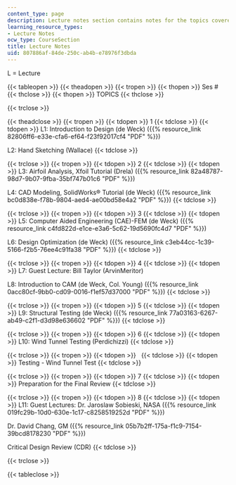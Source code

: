 ```yaml
---
content_type: page
description: Lecture notes section contains notes for the topics covered in the course.
learning_resource_types:
- Lecture Notes
ocw_type: CourseSection
title: Lecture Notes
uid: 807886af-84de-250c-ab4b-e78976f3dbda
---
```


L = Lecture

{{< tableopen >}}
{{< theadopen >}}
{{< tropen >}}
{{< thopen >}}
Ses #
{{< thclose >}}
{{< thopen >}}
TOPICS
{{< thclose >}}

{{< trclose >}}

{{< theadclose >}}
{{< tropen >}}
{{< tdopen >}}
1
{{< tdclose >}}
{{< tdopen >}}
L1: Introduction to Design (de Weck) ({{% resource_link 82806ff6-e33e-cfa6-ef64-f23f92017cf4 "PDF" %}})  
  
L2: Hand Sketching (Wallace)
{{< tdclose >}}

{{< trclose >}}
{{< tropen >}}
{{< tdopen >}}
2
{{< tdclose >}}
{{< tdopen >}}
L3: Airfoil Analysis, Xfoil Tutorial (Drela) ({{% resource_link 82a48787-98d7-9b07-9fba-35bf747b01c6 "PDF" %}})  
  
L4: CAD Modeling, SolidWorks® Tutorial (de Weck) ({{% resource_link bc0d838e-f78b-9804-aed4-ae00bd58e4a2 "PDF" %}})
{{< tdclose >}}

{{< trclose >}}
{{< tropen >}}
{{< tdopen >}}
3
{{< tdclose >}}
{{< tdopen >}}
L5: Computer Aided Engineering (CAE)-FEM (de Weck) ({{% resource_link c4fd822d-e1ce-e3a6-5c62-19d5690fc4d7 "PDF" %}})  
  
L6: Design Optimization (de Weck) ({{% resource_link c3eb44cc-1c39-5166-f2b5-76ee4c91fa38 "PDF" %}})
{{< tdclose >}}

{{< trclose >}}
{{< tropen >}}
{{< tdopen >}}
4
{{< tdclose >}}
{{< tdopen >}}
L7: Guest Lecture: Bill Taylor (ArvinMeritor)  
  
L8: Introduction to CAM (de Weck, Col. Young) ({{% resource_link 0acc80cf-9bb0-cd09-0016-f1ef57d37000 "PDF" %}})
{{< tdclose >}}

{{< trclose >}}
{{< tropen >}}
{{< tdopen >}}
5
{{< tdclose >}}
{{< tdopen >}}
L9: Structural Testing (de Weck) ({{% resource_link 77a03163-6267-ab49-c2f1-d3d98e636602 "PDF" %}})
{{< tdclose >}}

{{< trclose >}}
{{< tropen >}}
{{< tdopen >}}
6
{{< tdclose >}}
{{< tdopen >}}
L10: Wind Tunnel Testing (Perdichizzi)
{{< tdclose >}}

{{< trclose >}}
{{< tropen >}}
{{< tdopen >}}
 
{{< tdclose >}}
{{< tdopen >}}
Testing - Wind Tunnel Test
{{< tdclose >}}

{{< trclose >}}
{{< tropen >}}
{{< tdopen >}}
7
{{< tdclose >}}
{{< tdopen >}}
Preparation for the Final Review
{{< tdclose >}}

{{< trclose >}}
{{< tropen >}}
{{< tdopen >}}
8
{{< tdclose >}}
{{< tdopen >}}
L11: Guest Lectures: Dr. Jaroslaw Sobieski, NASA ({{% resource_link 019fc29b-10d0-630e-1c17-c8258519252d "PDF" %}})  
  
Dr. David Chang, GM ({{% resource_link 05b7b2ff-175a-f1c9-7154-39bcd8178230 "PDF" %}})  
  
Critical Design Review (CDR)
{{< tdclose >}}

{{< trclose >}}

{{< tableclose >}}